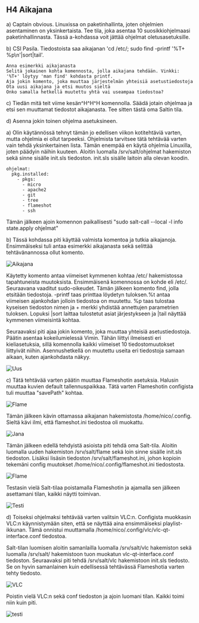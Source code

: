 ## H4 Aikajana

a) Captain obvious. Linuxissa on paketinhallinta, joten ohjelmien asentaminen on yksinkertaista. Tee tila, joka asentaa 10 suosikkiohjelmaasi paketinhallinnasta. Tässä a-kohdassa voit jättää ohjelmat oletusasetuksille.

b) CSI Pasila. Tiedostoista saa aikajanan 'cd /etc/; sudo find -printf '%T+ %p\n'|sort|tail'.

    Anna esimerkki aikajanasta
    Selitä jokainen kohta komennosta, jolla aikajana tehdään. Vinkki: '%T+' löytyy 'man find' kohdasta printf.
    Aja jokin komento, joka muuttaa järjestelmän yhteisiä asetustiedostoja
    Ota uusi aikajana ja etsi muutos sieltä
    Onko samalla hetkellä muutettu yhtä vai useampaa tiedostoa?

c) Tiedän mitä teit viime kesän^H^H^H komennolla. Säädä jotain ohjelmaa ja etsi sen muuttamat tiedostot aikajanasta. Tee sitten tästä oma Saltin tila.

d) Asenna jokin toinen ohjelma asetuksineen.


a) Olin käytännössä tehnyt tämän jo edellisen viikon kotitehtäviä varten, mutta ohjelmia ei ollut tarpeeksi. Ohjelmista tarvitsee tätä tehtävää varten vain tehdä yksinkertainen lista. Tämän enempää en käytä ohjelmia Linuxilla, joten päädyin näihin kuuteen. Aloitin luomalla /srv/salt/ohjelmat hakemiston sekä sinne sisälle init.sls tiedoston. init.sls sisälle laitoin alla olevan koodin.

	ohjelmat:
	  pkg.installed:
	    - pkgs:
	      - micro
	      - apache2
	      - git
	      - tree
	      - flameshot
	      - ssh


Tämän jälkeen ajoin komennon paikallisesti "sudo salt-call --local -l info state.apply ohjelmat"

b) Tässä kohdassa piti käyttää valmista komentoa ja tutkia aikajanoja. Ensimmäiseksi tuli antaa esimerkki aikajanasta sekä selittää tehtävänannossa ollut komento.

![Aikajana](https://imgur.com/nnxEMqg.png)

Käytetty komento antaa viimeiset kymmenen kohtaa /etc/ hakemistossa tapahtuneista muutoksista. Ensimmäisenä komennossa on kohde eli /etc/. Seuraavana vaaditut sudo-oikeudet. Tämän jälkeen komento find, jolla etsitään tiedostoja. -printf taas printtaa löydetyn tuloksen.%t antaa viimeisen ajankohdan jolloin tiedostoa on muutettu. %p taas tulostaa kyseisen tiedoston nimen ja + merkki yhdistää annettujen parametrien tuloksen. Lopuksi |sort laittaa tulostetut asiat järjestykseen ja |tail näyttää kymmenen viimeisintä kohtaa.

Seuraavaksi piti ajaa jokin komento, joka muuttaa yhteisiä asetustiedostoja. Päätin asentaa kokeilumielessä Vimin. Tähän liittyi ilmeisesti eri kieliasetuksia, sillä komennolla kaikki viimeiset 10 tiedostomuutokset liittyivät niihin. Asennushetkellä on muutettu useita eri tiedostoja samaan aikaan, kuten ajankohdasta näkyy.

![Uus](https://imgur.com/GejRCN8.png)

c) Tätä tehtävää varten päätin muuttaa Flameshotin asetuksia. Halusin muuttaa kuvien default tallennuspaikkaa. Tätä varten Flameshotin configista tuli muuttaa "savePath" kohtaa.

![Flame](https://imgur.com/mqRaAxu.png)

Tämän jälkeen kävin ottamassa aikajanan hakemistosta /home/nico/.config. Sieltä kävi ilmi, että flameshot.ini tiedostoa oli muokattu.

![Jana](https://imgur.com/oZu1rfT.png)

Tämän jälkeen edellä tehdyistä asioista piti tehdä oma Salt-tila. Aloitin luomalla uuden hakemiston /srv/salt/flame sekä loin sinne sisälle init.sls tiedoston. Lisäksi lisäsin tiedoston /srv/salt/flameshot.ini, johon kopioin tekemäni config muutokset /home/nico/.config/flameshot.ini tiedostosta.

![Flame](https://imgur.com/lLJSjic.png)



Testasin vielä Salt-tilaa poistamalla Flameshotin ja ajamalla sen jälkeen asettamani tilan, kaikki näytti toimivan.

![Testi](https://imgur.com/58cVKvI.png)

d) Toiseksi ohjelmaksi tehtävää varten valitsin VLC:n. Configista muokkasin VLC:n käynnistymään siten, että se näyttää aina ensimmäiseksi playlist-ikkunan. Tämä onnistui muuttamalla /home/nico/.config/vlc/vlc-qt-interface.conf tiedostoa.

Salt-tilan luomisen aloitin samanlailla luomalla /srv/salt/vlc hakemiston sekä luomalla /srv/salt/ hakemistoon tuon muokatun vlc-qt-interface.conf tiedoston. Seuraavaksi piti tehdä /srv/salt/vlc hakemistoon init.sls tiedosto. Se on hyvin samanlainen kuin edellisessä tehtävässä Flameshotia varten tehty tiedosto.

![VLC](https://imgur.com/VRL8pPB.png)

Poistin vielä VLC:n sekä conf tiedoston ja ajoin luomani tilan. Kaikki toimi niin kuin piti.

![testi](https://imgur.com/xncXFph.png)



